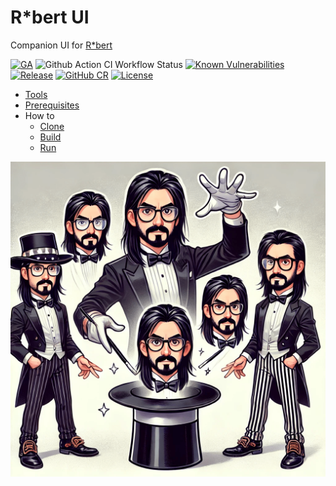 # R*bert UI

Companion UI for [R*bert](https://github.com/cf-toolsuite/robert)

[![GA](https://img.shields.io/badge/Release-Alpha-darkred)](https://img.shields.io/badge/Release-Alpha-darkred) ![Github Action CI Workflow Status](https://github.com/cf-toolsuite/robert-ui/actions/workflows/ci.yml/badge.svg) [![Known Vulnerabilities](https://snyk.io/test/github/cf-toolsuite/robert-ui/badge.svg?style=plastic)](https://snyk.io/test/github/cf-toolsuite/robert-ui) [![Release](https://jitpack.io/v/cf-toolsuite/robert-ui.svg)](https://jitpack.io/#cf-toolsuite/robert-ui/master-SNAPSHOT) [![GitHub CR](https://img.shields.io/badge/GitHub%20CR-cf%2ctoolsuite/robert%2cui-darkblue)](https://github.com/orgs/cf-toolsuite/packages/container/package/robert-ui) [![License](https://img.shields.io/badge/License-Apache%202.0-blue.svg)](https://opensource.org/licenses/Apache-2.0)

* [Tools](docs/TOOLS.md)
* [Prerequisites](docs/PREREQUISITES.md)
* How to
  * [Clone](docs/CLONING.md)
  * [Build](docs/BUILD.md)
  * [Run](docs/RUN.md)

![R*bert logo](src/main/resources/static/robert.png)
